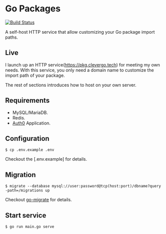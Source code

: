 # Go Packages
[![Build Status](https://img.shields.io/travis/razonyang/gopkgs?style=flat-square)](https://travis-ci.org/razonyang/gopkgs)

A self-host HTTP service that allow customizing your Go package import paths.

## Live

I launch up an HTTP service(https://pkg.clevergo.tech) for meeting my own needs. With this service, you only need a domain name to customize the import path of your package.

The rest of sections introduces how to host on your own server.

## Requirements

- MySQL/MariaDB.
- Redis.
- [Auth0](https://auth0.com/) Application.

## Configuration

```shell
$ cp .env.example .env
```

Checkout the [.env.example] for details.

## Migration

```shell
$ migrate --database mysql://user:password@tcp(host:port)/dbname?query -path=/migrations up
```

Checkout [go-migrate](https://github.com/golang-migrate/migrate) for details.

## Start service

```shell
$ go run main.go serve
```
